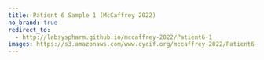 ```yaml
---
title: Patient 6 Sample 1 (McCaffrey 2022)
no_brand: true
redirect_to:
  - http://labsyspharm.github.io/mccaffrey-2022/Patient6-1
images: https://s3.amazonaws.com/www.cycif.org/mccaffrey-2022/Patient6-1
---
```

